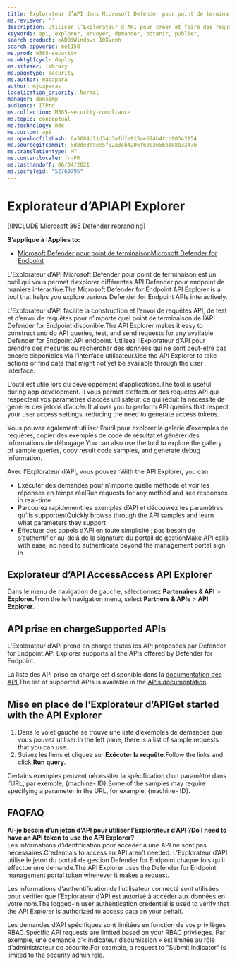 ```yaml
---
title: Explorateur d’API dans Microsoft Defender pour point de terminaison
ms.reviewer: ''
description: Utiliser l’Explorateur d’API pour créer et faire des requêtes API, tester et envoyer des demandes pour n’importe quelle API disponible
keywords: api, explorer, envoyer, demander, obtenir, publier,
search.product: eADQiWindows 10XVcnh
search.appverid: met150
ms.prod: m365-security
ms.mktglfcycl: deploy
ms.sitesec: library
ms.pagetype: security
ms.author: macapara
author: mjcaparas
localization_priority: Normal
manager: dansimp
audience: ITPro
ms.collection: M365-security-compliance
ms.topic: conceptual
ms.technology: mde
ms.custom: api
ms.openlocfilehash: 6a5684d71d34b3efdfe915ae674b4fcb90342154
ms.sourcegitcommit: 5d8de3e9ee5f52a3eb4206f690365bb108a3247b
ms.translationtype: MT
ms.contentlocale: fr-FR
ms.lasthandoff: 06/04/2021
ms.locfileid: "52769796"
---
```

# <a name="api-explorer"></a><span data-ttu-id="a60cd-104">Explorateur d’API</span><span class="sxs-lookup"><span data-stu-id="a60cd-104">API Explorer</span></span>

[!INCLUDE [Microsoft 365 Defender rebranding](../../includes/microsoft-defender.md)]

<span data-ttu-id="a60cd-105">**S’applique à :**</span><span class="sxs-lookup"><span data-stu-id="a60cd-105">**Applies to:**</span></span>
- [<span data-ttu-id="a60cd-106">Microsoft Defender pour point de terminaison</span><span class="sxs-lookup"><span data-stu-id="a60cd-106">Microsoft Defender for Endpoint</span></span>](https://go.microsoft.com/fwlink/?linkid=2154037)


<span data-ttu-id="a60cd-107">L’Explorateur d’API Microsoft Defender pour point de terminaison est un outil qui vous permet d’explorer différentes API Defender pour endpoint de manière interactive.</span><span class="sxs-lookup"><span data-stu-id="a60cd-107">The Microsoft Defender for Endpoint API Explorer is a tool that helps you explore various Defender for Endpoint APIs interactively.</span></span> 

<span data-ttu-id="a60cd-108">L’Explorateur d’API facilite la construction et l’envoi de requêtes API, de test et d’envoi de requêtes pour n’importe quel point de terminaison de l’API Defender for Endpoint disponible.</span><span class="sxs-lookup"><span data-stu-id="a60cd-108">The API Explorer makes it easy to construct and do API queries, test, and send requests for any available Defender for Endpoint API endpoint.</span></span> <span data-ttu-id="a60cd-109">Utilisez l’Explorateur d’API pour prendre des mesures ou rechercher des données qui ne sont peut-être pas encore disponibles via l’interface utilisateur.</span><span class="sxs-lookup"><span data-stu-id="a60cd-109">Use the API Explorer to take actions or find data that might not yet be available through the user interface.</span></span>

<span data-ttu-id="a60cd-110">L’outil est utile lors du développement d’applications.</span><span class="sxs-lookup"><span data-stu-id="a60cd-110">The tool is useful during app development.</span></span> <span data-ttu-id="a60cd-111">Il vous permet d’effectuer des requêtes API qui respectent vos paramètres d’accès utilisateur, ce qui réduit la nécessité de générer des jetons d’accès.</span><span class="sxs-lookup"><span data-stu-id="a60cd-111">It allows you to perform API queries that respect your user access settings, reducing the need to generate access tokens.</span></span>

<span data-ttu-id="a60cd-112">Vous pouvez également utiliser l’outil pour explorer la galerie d’exemples de requêtes, copier des exemples de code de résultat et générer des informations de débogage.</span><span class="sxs-lookup"><span data-stu-id="a60cd-112">You can also use the tool to explore the gallery of sample queries, copy result code samples, and generate debug information.</span></span>

<span data-ttu-id="a60cd-113">Avec l’Explorateur d’API, vous pouvez :</span><span class="sxs-lookup"><span data-stu-id="a60cd-113">With the API Explorer, you can:</span></span>

- <span data-ttu-id="a60cd-114">Exécuter des demandes pour n’importe quelle méthode et voir les réponses en temps réel</span><span class="sxs-lookup"><span data-stu-id="a60cd-114">Run requests for any method and see responses in real-time</span></span>
- <span data-ttu-id="a60cd-115">Parcourez rapidement les exemples d’API et découvrez les paramètres qu’ils supportent</span><span class="sxs-lookup"><span data-stu-id="a60cd-115">Quickly browse through the API samples and learn what parameters they support</span></span>
- <span data-ttu-id="a60cd-116">Effectuer des appels d’API en toute simplicité ; pas besoin de s’authentifier au-delà de la signature du portail de gestion</span><span class="sxs-lookup"><span data-stu-id="a60cd-116">Make API calls with ease; no need to authenticate beyond the management portal sign in</span></span>

## <a name="access-api-explorer"></a><span data-ttu-id="a60cd-117">Explorateur d’API Access</span><span class="sxs-lookup"><span data-stu-id="a60cd-117">Access API Explorer</span></span>

<span data-ttu-id="a60cd-118">Dans le menu de navigation de gauche, sélectionnez **Partenaires & API**  >  **Explorer.**</span><span class="sxs-lookup"><span data-stu-id="a60cd-118">From the left navigation menu, select **Partners & APIs** > **API Explorer**.</span></span>

## <a name="supported-apis"></a><span data-ttu-id="a60cd-119">API prise en charge</span><span class="sxs-lookup"><span data-stu-id="a60cd-119">Supported APIs</span></span>

<span data-ttu-id="a60cd-120">L’Explorateur d’API prend en charge toutes les API proposées par Defender for Endpoint.</span><span class="sxs-lookup"><span data-stu-id="a60cd-120">API Explorer supports all the APIs offered by Defender for Endpoint.</span></span>
  
<span data-ttu-id="a60cd-121">La liste des API prise en charge est disponible dans la [documentation des API.](apis-intro.md)</span><span class="sxs-lookup"><span data-stu-id="a60cd-121">The list of supported APIs is available in the [APIs documentation](apis-intro.md).</span></span> 

## <a name="get-started-with-the-api-explorer"></a><span data-ttu-id="a60cd-122">Mise en place de l’Explorateur d’API</span><span class="sxs-lookup"><span data-stu-id="a60cd-122">Get started with the API Explorer</span></span>

1. <span data-ttu-id="a60cd-123">Dans le volet gauche se trouve une liste d’exemples de demandes que vous pouvez utiliser.</span><span class="sxs-lookup"><span data-stu-id="a60cd-123">In the left pane, there is a list of sample requests that you can use.</span></span> 
2. <span data-ttu-id="a60cd-124">Suivez les liens et cliquez sur **Exécuter la requête.**</span><span class="sxs-lookup"><span data-stu-id="a60cd-124">Follow the links and click **Run query**.</span></span> 

<span data-ttu-id="a60cd-125">Certains exemples peuvent nécessiter la spécification d’un paramètre dans l’URL, par exemple, {machine- ID}.</span><span class="sxs-lookup"><span data-stu-id="a60cd-125">Some of the samples may require specifying a parameter in the URL, for example, {machine- ID}.</span></span>

## <a name="faq"></a><span data-ttu-id="a60cd-126">FAQ</span><span class="sxs-lookup"><span data-stu-id="a60cd-126">FAQ</span></span>

<span data-ttu-id="a60cd-127">**Ai-je besoin d’un jeton d’API pour utiliser l’Explorateur d’API ?**</span><span class="sxs-lookup"><span data-stu-id="a60cd-127">**Do I need to have an API token to use the API Explorer?**</span></span> <br>
<span data-ttu-id="a60cd-128">Les informations d’identification pour accéder à une API ne sont pas nécessaires.</span><span class="sxs-lookup"><span data-stu-id="a60cd-128">Credentials to access an API aren't needed.</span></span> <span data-ttu-id="a60cd-129">L’Explorateur d’API utilise le jeton du portail de gestion Defender for Endpoint chaque fois qu’il effectue une demande.</span><span class="sxs-lookup"><span data-stu-id="a60cd-129">The API Explorer uses the Defender for Endpoint management portal token whenever it makes a request.</span></span>

<span data-ttu-id="a60cd-130">Les informations d’authentification de l’utilisateur connecté sont utilisées pour vérifier que l’Explorateur d’API est autorisé à accéder aux données en votre nom.</span><span class="sxs-lookup"><span data-stu-id="a60cd-130">The logged-in user authentication credential is used to verify that the API Explorer is authorized to access data on your behalf.</span></span>

<span data-ttu-id="a60cd-131">Les demandes d’API spécifiques sont limitées en fonction de vos privilèges RBAC.</span><span class="sxs-lookup"><span data-stu-id="a60cd-131">Specific API requests are limited based on your RBAC privileges.</span></span> <span data-ttu-id="a60cd-132">Par exemple, une demande d'« indicateur d’soumission » est limitée au rôle d’administrateur de sécurité.</span><span class="sxs-lookup"><span data-stu-id="a60cd-132">For example, a request to "Submit indicator" is limited to the security admin role.</span></span> 
